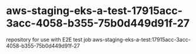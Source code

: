 # aws-staging-eks-a-test-17915acc-3acc-4058-b355-75b0d449d91f-27
repository for use with E2E test job aws-staging-eks-a-test:17915acc-3acc-4058-b355-75b0d449d91f-27
